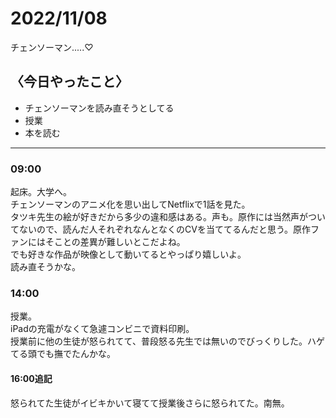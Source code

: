 2022/11/08
============

チェンソーマン.....♡

## 〈今日やったこと〉  
* チェンソーマンを読み直そうとしてる
* 授業
* 本を読む

---

### 09:00  
起床。大学へ。  
チェンソーマンのアニメ化を思い出してNetflixで1話を見た。  
タツキ先生の絵が好きだから多少の違和感はある。声も。原作には当然声がついてないので、読んだ人それぞれなんとなくのCVを当ててるんだと思う。原作ファンにはそことの差異が難しいとこだよね。  
でも好きな作品が映像として動いてるとやっぱり嬉しいよ。  
読み直そうかな。  

### 14:00  
授業。  
iPadの充電がなくて急遽コンビニで資料印刷。  
授業前に他の生徒が怒られてて、普段怒る先生では無いのでびっくりした。ハゲてる頭でも撫でたんかな。  
#### 16:00追記  
怒られてた生徒がイビキかいて寝てて授業後さらに怒られてた。南無。  

